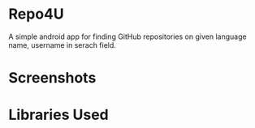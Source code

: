 # Repo4U

A simple android app for finding GitHub repositories on given language name, username in serach field.

# Screenshots

# Libraries Used
